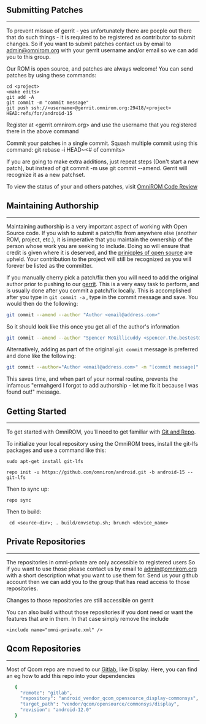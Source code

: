 ## Submitting Patches ##
------------------
To prevent missue of gerrit - yes unfortunately there are poeple
out there that do such things - it is required to be registered as
contributor to submit changes. So if you want to submit patches
contact us by email to <admin@omnirom.org> with your gerrit
username and/or email so we can add you to this group.

Our ROM is open source, and patches are always welcome!
You can send patches by using these commands:

    cd <project>
    <make edits>
    git add -A
    git commit -m "commit message"
    git push ssh://<username>@gerrit.omnirom.org:29418/<project> HEAD:refs/for/android-15

Register at <gerrit.omnirom.org> and use the username that you registered there in the above command

Commit your patches in a single commit. Squash multiple commit using this command: git rebase -i HEAD~<# of commits>

If you are going to make extra additions, just repeat steps (Don't start a new patch), but instead of git commit -m
use git commit --amend. Gerrit will recognize it as a new patchset.

To view the status of your and others patches, visit [OmniROM Code Review](https://gerrit.omnirom.org)


## Maintaining Authorship ##
----------------------
Maintaining authorship is a very important aspect of working with Open Source code. If you wish to submit a patch/fix
from anywhere else (another ROM, project, etc.), it is imperative that you maintain the ownership of the person whose
work you are seeking to include. Doing so will ensure that credit is given where it is deserved, and the [prinicples of open source](http://opensource.org/docs/osd)
are upheld. Your contribution to the project will still be recognized as you will forever be listed as the committer.

If you manually cherry pick a patch/fix then you will need to add the original author prior to pushing to our [gerrit](https://gerrit.omnirom.org).
This is a very easy task to perform, and is usually done after you commit a patch/fix locally. This is accomplished
after you type in `git commit -a` , type in the commit message and save. You would then do the following:

```bash
git commit --amend --author "Author <email@address.com>"
```

So it should look like this once you get all of the author's information

```bash
git commit --amend --author "Spencer McGillicuddy <spencer.the.bestest@gmail.com>"
```

Alternatively, adding as part of the original `git commit` message is preferred and done like the following:

```bash
git commit --author="Author <email@address.com>" -m "[commit message]"
```

This saves time, and when part of your normal routine, prevents the infamous "ermahgerd I forgot to add authorship -
let me fix it because I was found out!" message.


## Getting Started ##
---------------

To get started with OmniROM, you'll need to get
familiar with [Git and Repo](https://source.android.com/source/using-repo.html).

To initialize your local repository using the OmniROM trees, install the git-lfs packages and use a command like this:

    sudo apt-get install git-lfs

    repo init -u https://github.com/omnirom/android.git -b android-15 --git-lfs

Then to sync up:

    repo sync

Then to build:

     cd <source-dir>; . build/envsetup.sh; brunch <device_name>

## Private Repositories ##
---------------

The repositories in omni-private are only accessible to registered users
So if you want to use those please contact us by email to <admin@omnirom.org>
with a short description what you want to use them for. Send us your github
account then we can add you to the group that has read access to those
repositories.

Changes to those repositories are still accessible on gerrit

You can also build without those repositories if you dont need or
want the features that are in them. In that case simply remove the include

    <include name="omni-private.xml" />

## Qcom Repositories ##
---------------

Most of Qcom repo are moved to our [Gitlab](https://gitlab.com/omnirom), like Display.
Here, you can find an eg how to add this repo into your dependencies

```bash
   {
     "remote": "gitlab",
     "repository": "android_vendor_qcom_opensource_display-commonsys",
     "target_path": "vendor/qcom/opensource/commonsys/display",
     "revision": "android-12.0"
   }
```